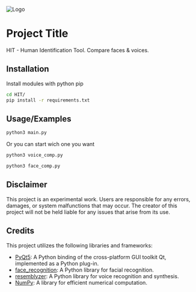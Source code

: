
![Logo](https://example.example/example.png)

# Project Title

HIT - Human Identification Tool. Compare faces & voices.


## Installation

Install modules with python pip

```bash
cd HIT/
pip install -r requirements.txt
```
    
## Usage/Examples

```bash
python3 main.py
```

Or you can start wich one you want

```bash
python3 voice_comp.py
```

```bash
python3 face_comp.py
```
## Disclaimer

This project is an experimental work. Users are responsible for any errors, damages, or system malfunctions that may occur. The creator of this project will not be held liable for any issues that arise from its use.
## Credits

This project utilizes the following libraries and frameworks:

- [PyQt5](https://www.riverbankcomputing.com/software/pyqt/): A Python binding of the cross-platform GUI toolkit Qt, implemented as a Python plug-in.
- [face_recognition](https://github.com/ageitgey/face_recognition): A Python library for facial recognition.
- [resemblyzer](https://github.com/resemble-ai/resemblyzer): A Python library for voice recognition and synthesis.
- [NumPy](https://numpy.org/): A library for efficient numerical computation.

